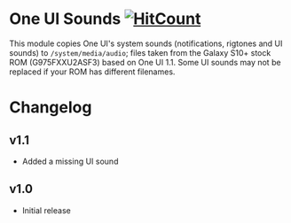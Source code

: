 # One UI Sounds [![HitCount](http://hits.dwyl.io/Magisk-Modules-Repo/One-UI-Sounds.svg)](http://hits.dwyl.io/Magisk-Modules-Repo/One-UI-Sounds)

This module copies One UI's system sounds (notifications, rigtones and UI sounds) to `/system/media/audio`; files taken from the Galaxy S10+ stock ROM (G975FXXU2ASF3) based on One UI 1.1. Some UI sounds may not be replaced if your ROM has different filenames.

# Changelog
## v1.1
- Added a missing UI sound
## v1.0
- Initial release
